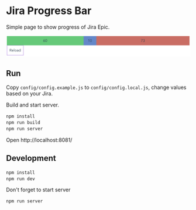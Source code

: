 # Jira Progress Bar

Simple page to show progress of Jira Epic.

![Preview](./docs/preview.png)

## Run

Copy `config/config.example.js` to `config/config.local.js`, change values based on your Jira.

Build and start server.

```bash
npm install
npm run build
npm run server
```

Open http://localhost:8081/

## Development

```bash
npm install
npm run dev
```

Don't forget to start server

```bash
npm run server
```
